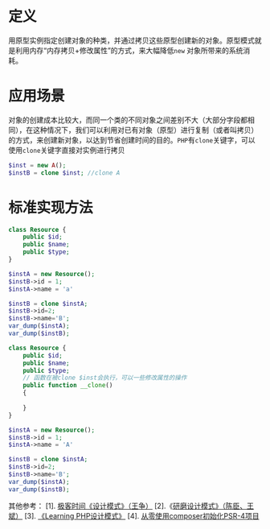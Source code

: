 
# 定义
用原型实例指定创建对象的种类，并通过拷贝这些原型创建新的对象。原型模式就是利用内存“内存拷贝+修改属性”的方式，来大幅降低`new` 对象所带来的系统消耗。
# 应用场景
对象的创建成本比较大，而同一个类的不同对象之间差别不大（大部分字段都相同），在这种情况下，我们可以利用对已有对象（原型）进行复制（或者叫拷贝）的方式，来创建新对象，以达到节省创建时间的目的。`PHP`有`clone`关键字，可以使用`clone`关键字直接对实例进行拷贝
```php
$inst = new A();
$instB = clone $inst; //clone A
```

# 标准实现方法


```php
class Resource {
    public $id;
    public $name;
    public $type;
}

$instA = new Resource();
$instB->id = 1;
$instA->name = 'a' 

$instB = clone $instA;
$instB->id=2;
$instB->name='B';
var_dump($instA);
var_dump($instB);
```

```php
class Resource {
    public $id;
    public $name;
    public $type;
    // 函数在被clone $inst会执行，可以一些修改属性的操作
    public function __clone()
    {
        
    }
}

$instA = new Resource();
$instB->id = 1;
$instA->name = 'A' 

$instB = clone $instA;
$instB->id=2;
$instB->name='B';
var_dump($instA);
var_dump($instB);
```


其他参考：
[1]. [极客时间《设计模式》（王争）](http://gk.link/a/10xeZ)
[2].《[研磨设计模式》（陈臣、王斌）](https://book.douban.com/subject/5343318/)
[3]. [《Learning PHP设计模式》](https://book.douban.com/subject/25952240/)
[4]. [从零使用composer初始化PSR-4项目](https://blog.csdn.net/hl449006540/article/details/119188623)